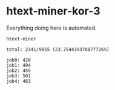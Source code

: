 # htext-miner-kor-3

Everything doing here is automated.

```
htext-miner

total: 2341/9855 (23.754439370877726%)

job0: 428
job1: 494
job2: 455
job3: 501
job4: 463
```